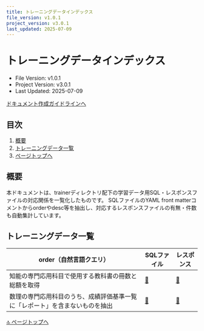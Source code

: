 ```yaml
---
title: トレーニングデータインデックス
file_version: v1.0.1
project_version: v3.0.1
last_updated: 2025-07-09
---
```


# トレーニングデータインデックス

- File Version: v1.0.1
- Project Version: v3.0.1
- Last Updated: 2025-07-09

[ドキュメント作成ガイドラインへ](./doc.md)

## 目次
1. [概要](#概要)
2. [トレーニングデータ一覧](#トレーニングデータ一覧)
3. [ページトップへ](#トレーニングデータインデックス)

## 概要
本ドキュメントは、trainerディレクトリ配下の学習データ用SQL・レスポンスファイルの対応関係を一覧化したものです。
SQLファイルのYAML front matterコメントからorderやdesc等を抽出し、対応するレスポンスファイルの有無・件数も自動集計しています。

## トレーニングデータ一覧

| order（自然言語クエリ） | SQLファイル | レスポンス |
|------------------------|------------|-----------|
| 知能の専門応用科目で使用する教科書の冊数と総額を取得 | [📄](trainer/sql/chinou_book.sql) | [📄](trainer/response/chinou_book.tsv) |
| 数理の専門応用科目のうち、成績評価基準一覧に「レポート」を含まないものを抽出 | [📄](trainer/sql/math_noreport.sql) | [📄](trainer/response/math_noreport.tsv) |

[🔝 ページトップへ](#トレーニングデータインデックス)
